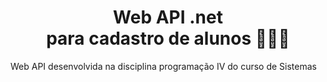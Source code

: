 <h1 align="Center">Web API .net <br>para cadastro de alunos 👨🏿‍🎓</h1>
<p>Web API desenvolvida na disciplina programação IV do curso de Sistemas</p>
